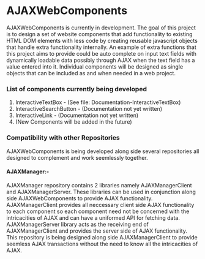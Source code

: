 # AJAXWebComponents
AJAXWebComponents is currently in development.  The goal of this project is to design a set of website components that add functionality to existing HTML DOM elements with less code by creating reusable javascript objects that handle extra functionality internally.  An example of extra functions that this project aims to provide could be auto complete on input text fields with dynamically loadable data possibly through AJAX when the text field has a value entered into it.  Individual components will be designed as single objects that can be included as and when needed in a web project.

### List of components currently being developed
1. InteractiveTextBox - (See file: Documentation-InteractiveTextBox)
2. InteractiveSearchButton - (Documentation not yet written)
3. InteractiveLink - (Documentation not yet written)
4. (New Components will be added in the future)

### Compatibility with other Repositories
AJAXWebComponents is being developed along side several repositories all designed to complement and work seemlessly together.  
#### AJAXManager:-
AJAXManager repository contains 2 libraries namely AJAXManagerClient and AJAXManagerServer.  These libraries can be used in conjunction along side AJAXWebComponents to provide AJAX functionality.  AJAXManagerClient provides all neccessary client side AJAX functionality to each component so each component need not be concerned with the intricacities of AJAX and can have a uniformed API for fetching data.
AJAXManagerServer library acts as the receiving end of AJAXManagerClient and provides the server side of AJAX functionality.  This repository is being designed along side AJAXManagerClient to provide seemless AJAX transactions without the need to know all the intricacities of AJAX.
